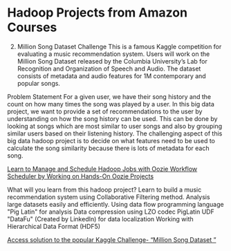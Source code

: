 # Hadoop Projects from Amazon Courses

2) Million Song Dataset Challenge
This is a famous Kaggle competition for evaluating a music recommendation system. Users will work on the Million Song Dataset released by the Columbia University’s Lab for Recognition and Organization of Speech and Audio. The dataset consists of metadata and audio features for 1M contemporary and popular songs.

Problem Statement
For a given user, we have their song history and the count on how many times the song was played by a user.  In this big data project, we want to provide a set of recommendations to the user by understanding on how the song history can be used. This can be done by looking at songs which are most similar to user songs and also by grouping similar users based on their listening history. The challenging aspect of this big data hadoop project is to decide on what features need to be used to calculate the song similarity because there is lots of metadata for each song.

[Learn to Manage and Schedule Hadoop Jobs with Oozie Workflow Scheduler by Working on Hands-On Oozie Projects](https://www.projectpro.io/projects/big-data-projects/apache-oozie-projects)

What will you learn from this hadoop project?
Learn to build a music recommendation system using Collaborative Filtering method.
Analysis large datasets easily and efficiently.
Using data flow programming language "Pig Latin" for analysis
Data compression using LZO codec
PigLatin UDF "DataFu" (Created by LinkedIn) for data localization
Working with Hierarchical Data Format (HDF5)

[Access solution to the popular Kaggle Challenge- “Million Song Dataset ”](https://www.projectpro.io/project-use-case/music-recommendation-engine)


